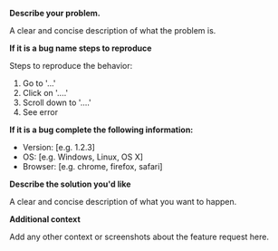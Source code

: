 **Describe your problem.**

A clear and concise description of what the problem is.


**If it is a bug name steps to reproduce**

Steps to reproduce the behavior:
1. Go to '...'
2. Click on '....'
3. Scroll down to '....'
4. See error


**If it is a bug complete the following information:**

- Version: [e.g. 1.2.3]
- OS: [e.g. Windows, Linux, OS X]
- Browser: [e.g. chrome, firefox, safari]


**Describe the solution you'd like**

A clear and concise description of what you want to happen.


**Additional context**

Add any other context or screenshots about the feature request here.
